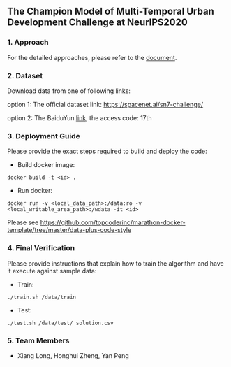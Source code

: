 ## The Champion Model of Multi-Temporal Urban Development Challenge at NeurIPS2020

### 1. Approach

For the detailed approaches, please refer to the [document](./approach.pdf).

### 2. Dataset

Download data from one of following links:

option 1: The official dataset link: https://spacenet.ai/sn7-challenge/

option 2: The BaiduYun [link](https://pan.baidu.com/s/1WM0IHup5Uau7FZGQf7rzdA), the access code: 17th 

### 3. Deployment Guide
Please provide the exact steps required to build and deploy the code:
- Build docker image:
```
docker build -t <id> .
```
- Run docker:
```
docker run -v <local_data_path>:/data:ro -v <local_writable_area_path>:/wdata -it <id>
```
Please see https://github.com/topcoderinc/marathon-docker-template/tree/master/data-plus-code-style

### 4. Final Verification
Please provide instructions that explain how to train the algorithm and have it execute against sample data:
- Train:
```
./train.sh /data/train
```
- Test:
```
./test.sh /data/test/ solution.csv
```

### 5. Team Members
-  Xiang Long, Honghui Zheng, Yan Peng
